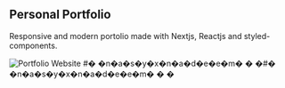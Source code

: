 ## Personal Portfolio
Responsive and modern portolio made with Nextjs, Reactjs and styled-components.

![Portfolio Website](https://i.ibb.co/WgPMpts/image.png)
#� �n�a�s�y�x�n�a�d�e�e�m�
�
�#� �n�a�s�y�x�n�a�d�e�e�m�
�
�
